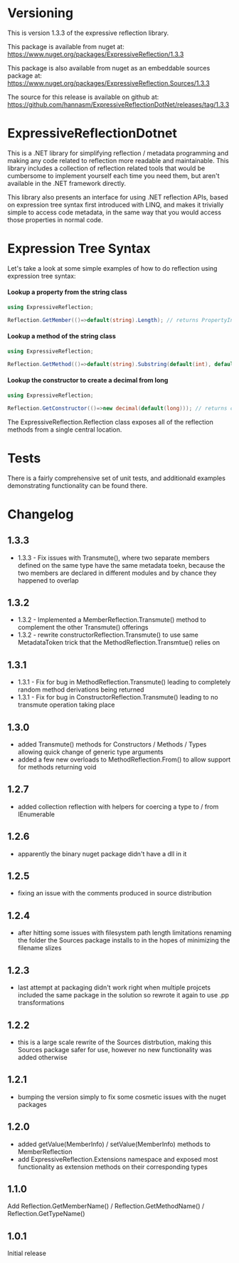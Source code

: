# Versioning
This is version 1.3.3 of the expressive reflection library.

This package is available from nuget at: https://www.nuget.org/packages/ExpressiveReflection/1.3.3

This package is also available from nuget as an embeddable sources package at: https://www.nuget.org/packages/ExpressiveReflection.Sources/1.3.3

The source for this release is available on github at: https://github.com/hannasm/ExpressiveReflectionDotNet/releases/tag/1.3.3

# ExpressiveReflectionDotnet
This is a .NET library for simplifying reflection / metadata programming and making 
any code related to reflection more readable and maintainable. This library includes
a collection of reflection related tools that would be cumbersome to implement yourself
each time you need them, but aren't available in the .NET framework directly. 

This library also presents an interface for using  .NET reflection APIs, 
based on expression tree syntax first introduced with LINQ, and makes it trivially
simple to access code metadata, in the same way that you would access those properties
in normal code.

# Expression Tree Syntax

Let's take a look at some simple examples of how to do reflection using expression tree syntax:

#### Lookup a property from the string class
```C# 
using ExpressiveReflection;

Reflection.GetMember(()=>default(string).Length); // returns PropertyInfo for string.Length
```

#### Lookup a method of the string class
```C#
using ExpressiveReflection;

Reflection.GetMethod(()=>default(string).Substring(default(int), default(int)); // returns MethodInfo for string.Substring(int,int) 
```

#### Lookup the constructor to create a decimal from long
```C#
using ExpressiveReflection;

Reflection.GetConstructor(()=>new decimal(default(long))); // returns constructorInfo for new decimal(string)
```

The ExpressiveReflection.Reflection class exposes all of the reflection methods from a single central location.

# Tests
There is a fairly comprehensive set of unit tests, and additionald examples demonstrating functionality can be found there.

# Changelog 
## 1.3.3
  * 1.3.3 - Fix issues with Transmute(), where two separate members defined on the same type have the same metadata toekn, because the two members are declared in different modules and by chance they happened to overlap

## 1.3.2
  * 1.3.2 - Implemented a MemberReflection.Transmute() method to complement the other Transmute() offerings
  * 1.3.2 - rewrite constructorReflection.Transmute() to use same MetadataToken trick that the MethodReflection.Transmtue() relies on

## 1.3.1
  * 1.3.1 - Fix for bug in MethodReflection.Transmute() leading to completely random method derivations being returned
  * 1.3.1 - Fix for bug in ConstructorReflection.Transmute() leading to no transmute operation taking place

## 1.3.0
  * added Transmute() methods for Constructors / Methods / Types allowing quick change of generic type arguments
  * added a few new overloads to MethodReflection.From() to allow support for methods returning void

## 1.2.7
  * added collection reflection with helpers for coercing a type to / from IEnumerable

## 1.2.6
  * apparently the binary nuget package didn't have a dll in it

## 1.2.5 
  * fixing an issue with the comments produced in source distribution

## 1.2.4
  * after hitting some issues with filesystem path length limitations renaming the folder the Sources package installs to in the hopes of minimizing the filename slizes

## 1.2.3
  * last attempt at packaging didn't work right when multiple projcets included the same package in the solution so rewrote it again to use .pp transformations

## 1.2.2
 * this is a large scale rewrite of the Sources distrbution, making this Sources package safer for use, however no new functionality was added otherwise

## 1.2.1 
 * bumping the version simply to fix some cosmetic issues with the nuget packages

## 1.2.0 
 * added getValue(MemberInfo) / setValue(MemberInfo) methods to MemberReflection
 * add ExpressiveReflection.Extensions namespace and exposed most functionality as extension methods on their corresponding types

## 1.1.0
Add Reflection.GetMemberName() / Reflection.GetMethodName() / Reflection.GetTypeName()

## 1.0.1
Initial release
